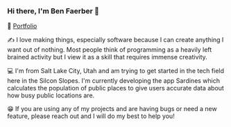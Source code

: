 ### Hi there, I'm Ben Faerber 👋

📒 [Portfolio](benfaerber.github.io)

✍️ I love making things, especially software because I can create anything I want out of nothing. Most people think of programming as a heavily left brained activity but I view it as a skill that requires immense creativity.

💻 I'm from Salt Lake City, Utah and am trying to get started in the tech field here in the Silcon Slopes. I'm currently developing the app Sardines which calculates the population of public places to give users accurate data about how busy public locations are.

😁 If you are using any of my projects and are having bugs or need a new feature, please reach out and I will do my best to help you!
